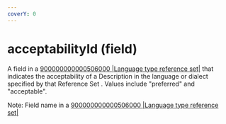 ```yaml
---
coverY: 0
---
```


# acceptabilityId (field)

A field in a [900000000000506000 |Language type reference set|](http://snomed.info/id/900000000000506000) that indicates the acceptability of a Description in the language or dialect specified by that Reference Set . Values include "preferred" and "acceptable".

Note: Field name in a [900000000000506000 |Language type reference set|](http://snomed.info/id/900000000000506000)

